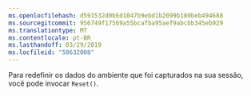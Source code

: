 ```yaml
---
ms.openlocfilehash: d591532d0b6d1047b9ebd1b2099b180beb494688
ms.sourcegitcommit: 956749f17569a55bcafba95aef9abcbb345eb929
ms.translationtype: MT
ms.contentlocale: pt-BR
ms.lasthandoff: 03/29/2019
ms.locfileid: "58632008"
---
```

Para redefinir os dados do ambiente que foi capturados na sua sessão, você pode invocar `Reset()`.
